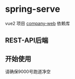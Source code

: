 # spring-serve 

vue2 项目 [company-web](https://github.com/Clov614/company-web) 依赖库

## REST-API后端

## 开始使用

请确保9000号跑道净空